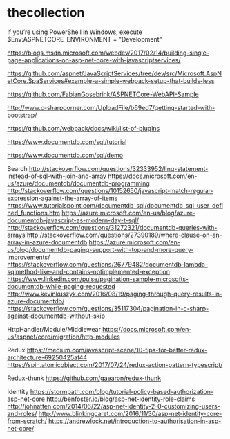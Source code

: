 # thecollection

If you’re using PowerShell in Windows, execute $Env:ASPNETCORE_ENVIRONMENT = "Development"

https://blogs.msdn.microsoft.com/webdev/2017/02/14/building-single-page-applications-on-asp-net-core-with-javascriptservices/

https://github.com/aspnet/JavaScriptServices/tree/dev/src/Microsoft.AspNetCore.SpaServices#example-a-simple-webpack-setup-that-builds-less

https://github.com/FabianGosebrink/ASPNETCore-WebAPI-Sample

http://www.c-sharpcorner.com/UploadFile/b69ed7/getting-started-with-bootstrap/

https://github.com/webpack/docs/wiki/list-of-plugins

https://www.documentdb.com/sql/tutorial

https://www.documentdb.com/sql/demo

Search
http://stackoverflow.com/questions/32333952/linq-statement-instead-of-sql-with-join-and-array
https://docs.microsoft.com/en-us/azure/documentdb/documentdb-programming
http://stackoverflow.com/questions/10152650/javascript-match-regular-expression-against-the-array-of-items
https://www.tutorialspoint.com/documentdb_sql/documentdb_sql_user_defined_functions.htm
https://azure.microsoft.com/en-us/blog/azure-documentdb-javascript-as-modern-day-t-sql/
http://stackoverflow.com/questions/31272321/documentdb-queries-with-arrays
http://stackoverflow.com/questions/27390189/where-clause-on-an-array-in-azure-documentdb
https://azure.microsoft.com/en-us/blog/documentdb-paging-support-with-top-and-more-query-improvements/
https://stackoverflow.com/questions/26779482/documentdb-lambda-sqlmethod-like-and-contains-notimplemented-exception
https://www.linkedin.com/pulse/pagination-sample-microsofts-documentdb-while-paging-requested
http://www.kevinkuszyk.com/2016/08/19/paging-through-query-results-in-azure-documentdb/
https://stackoverflow.com/questions/35117304/pagination-in-c-sharp-against-documentdb-without-skip

HttpHandler/Module/Middlewear
https://docs.microsoft.com/en-us/aspnet/core/migration/http-modules

Redux
https://medium.com/javascript-scene/10-tips-for-better-redux-architecture-69250425af44
https://spin.atomicobject.com/2017/07/24/redux-action-pattern-typescript/

Redux-thunk
https://github.com/gaearon/redux-thunk

Identity
https://stormpath.com/blog/tutorial-policy-based-authorization-asp-net-core
http://benfoster.io/blog/asp-net-identity-role-claims
http://johnatten.com/2014/06/22/asp-net-identity-2-0-customizing-users-and-roles/
http://www.blinkingcaret.com/2016/11/30/asp-net-identity-core-from-scratch/
https://andrewlock.net/introduction-to-authorisation-in-asp-net-core/
